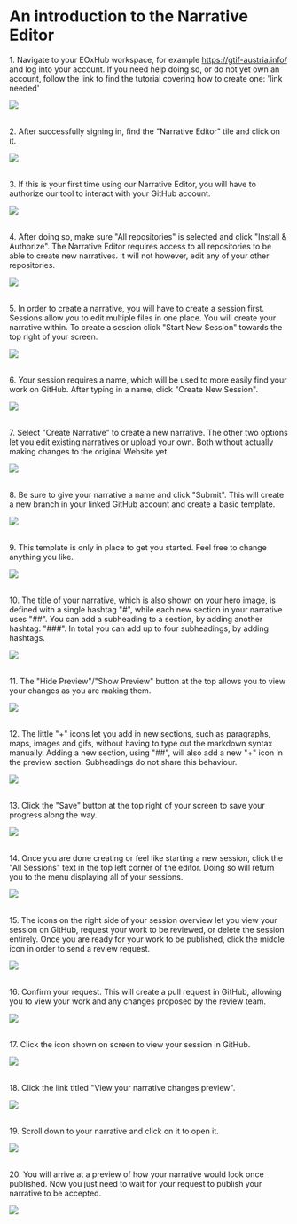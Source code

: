 # An introduction to the Narrative Editor



1\. Navigate to your EOxHub workspace, for example <https://gtif-austria.info/> and log into your account. If you need help doing so, or do not yet own an account, follow the link to find the tutorial covering how to create one: 'link needed'

![](https://ajeuwbhvhr.cloudimg.io/https://colony-recorder.s3.amazonaws.com/files/2025-09-28/00a01129-0c30-47b0-8ae1-a62f32920c01/user_cropped_screenshot.webp?tl_px=0,1&br_px=2087,1282&force_format=jpeg&q=100&width=1120.0)

\
2\. After successfully signing in, find the "Narrative Editor" tile and click on it.

![](https://ajeuwbhvhr.cloudimg.io/https://colony-recorder.s3.amazonaws.com/files/2025-09-28/01dd7aaf-923a-4e79-a269-2f9ba98394fd/user_cropped_screenshot.webp?tl_px=131,0&br_px=1850,961&force_format=jpeg&q=100&width=1120.0&wat=1&wat_opacity=0.7&wat_gravity=northwest&wat_url=https://colony-recorder.s3.us-west-1.amazonaws.com/images/watermarks/FB923C_standard.png&wat_pad=524,199)

\
3\. If this is your first time using our Narrative Editor, you will have to authorize our tool to interact with your GitHub account.

![](https://ajeuwbhvhr.cloudimg.io/https://colony-recorder.s3.amazonaws.com/files/2025-09-28/d683f7a4-6496-48e6-a9c1-e20a5759200f/ascreenshot.jpeg?tl_px=322,322&br_px=2042,1284&force_format=jpeg&q=100&width=1120.0&wat=1&wat_opacity=0.7&wat_gravity=northwest&wat_url=https://colony-recorder.s3.us-west-1.amazonaws.com/images/watermarks/FB923C_standard.png&wat_pad=524,337)

\
4\. After doing so, make sure "All repositories" is selected and click "Install & Authorize". The Narrative Editor requires access to all repositories to be able to create new narratives. It will not however, edit any of your other repositories.

![](https://ajeuwbhvhr.cloudimg.io/https://colony-recorder.s3.amazonaws.com/files/2025-09-28/c2cbc571-1c60-419a-969c-6a32b2aca426/ascreenshot.jpeg?tl_px=467,71&br_px=2187,1033&force_format=jpeg&q=100&width=1120.0&wat=1&wat_opacity=0.7&wat_gravity=northwest&wat_url=https://colony-recorder.s3.us-west-1.amazonaws.com/images/watermarks/FB923C_standard.png&wat_pad=366,500)

\
5\. In order to create a narrative, you will have to create a session first. Sessions allow you to edit multiple files in one place. You will create your narrative within. To create a session click "Start New Session" towards the top right of your screen.

![](https://ajeuwbhvhr.cloudimg.io/https://colony-recorder.s3.amazonaws.com/files/2025-09-28/28051729-f558-4b26-b704-c959bd071cba/ascreenshot.jpeg?tl_px=367,0&br_px=2087,961&force_format=jpeg&q=100&width=1120.0&wat=1&wat_opacity=0.7&wat_gravity=northwest&wat_url=https://colony-recorder.s3.us-west-1.amazonaws.com/images/watermarks/FB923C_standard.png&wat_pad=977,31)

\
6\. Your session requires a name, which will be used to more easily find your work on GitHub. After typing in a name, click "Create New Session".

![](https://ajeuwbhvhr.cloudimg.io/https://colony-recorder.s3.amazonaws.com/files/2025-09-28/26660a28-2fa2-4707-8214-60b555e854d5/ascreenshot.jpeg?tl_px=340,322&br_px=2060,1284&force_format=jpeg&q=100&width=1120.0&wat=1&wat_opacity=0.7&wat_gravity=northwest&wat_url=https://colony-recorder.s3.us-west-1.amazonaws.com/images/watermarks/FB923C_standard.png&wat_pad=524,304)

\
7\. Select "Create Narrative" to create a new narrative. The other two options let you edit existing narratives or upload your own. Both without actually making changes to the original Website yet.

![](https://ajeuwbhvhr.cloudimg.io/https://colony-recorder.s3.amazonaws.com/files/2025-09-28/cfd3f25a-9a07-4d07-a70a-056385131de7/ascreenshot.jpeg?tl_px=0,322&br_px=1719,1284&force_format=jpeg&q=100&width=1120.0&wat=1&wat_opacity=0.7&wat_gravity=northwest&wat_url=https://colony-recorder.s3.us-west-1.amazonaws.com/images/watermarks/FB923C_standard.png&wat_pad=414,323)

\
8\. Be sure to give your narrative a name and click "Submit". This will create a new branch in your linked GitHub account and create a basic template.

![](https://ajeuwbhvhr.cloudimg.io/https://colony-recorder.s3.amazonaws.com/files/2025-09-28/c53e4ed3-7e00-4edc-8722-4aa069007ae7/ascreenshot.jpeg?tl_px=367,291&br_px=2087,1252&force_format=jpeg&q=100&width=1120.0&wat=1&wat_opacity=0.7&wat_gravity=northwest&wat_url=https://colony-recorder.s3.us-west-1.amazonaws.com/images/watermarks/FB923C_standard.png&wat_pad=658,277)

\
9\. This template is only in place to get you started. Feel free to change anything you like.

![](https://ajeuwbhvhr.cloudimg.io/https://colony-recorder.s3.amazonaws.com/files/2025-09-28/5d48ddb6-1c02-48a0-a0c6-262af0e0b49e/user_cropped_screenshot.webp?tl_px=183,161&br_px=1903,1122&force_format=jpeg&q=100&width=1120.0)

\
10\. The title of your narrative, which is also shown on your hero image, is defined with a single hashtag "#", while each new section in your narrative uses "##". You can add a subheading to a section, by adding another hashtag: "###". In total you can add up to four subheadings, by adding hashtags.

![](https://ajeuwbhvhr.cloudimg.io/https://colony-recorder.s3.amazonaws.com/files/2025-10-05/aeccff56-d541-45ba-a194-2a74185e15c2/user_cropped_screenshot.webp?tl_px=470,321&br_px=1616,962&force_format=jpeg&q=100&width=1120.0)

\
11\. The "Hide Preview"/"Show Preview" button at the top allows you to view your changes as you are making them.

![](https://ajeuwbhvhr.cloudimg.io/https://colony-recorder.s3.amazonaws.com/files/2025-09-28/b1ec9121-a139-4040-aa96-9d37598bfe80/ascreenshot.jpeg?tl_px=325,0&br_px=2045,961&force_format=jpeg&q=100&width=1120.0&wat=1&wat_opacity=0.7&wat_gravity=northwest&wat_url=https://colony-recorder.s3.us-west-1.amazonaws.com/images/watermarks/FB923C_standard.png&wat_pad=524,93)

\
12\. The little "+" icons let you add in new sections, such as paragraphs, maps, images and gifs, without having to type out the markdown syntax manually. Adding a new section, using "##", will also add a new "+" icon in the preview section. Subheadings do not share this behaviour.

![](https://ajeuwbhvhr.cloudimg.io/https://colony-recorder.s3.amazonaws.com/files/2025-09-28/c98d093b-0c23-438a-b6ab-86d8bf9f7158/user_cropped_screenshot.png?tl_px=652,411&br_px=2087,1212&force_format=jpeg&q=100&width=1120.0&wat=1&wat_opacity=0.7&wat_gravity=northwest&wat_url=https://colony-recorder.s3.us-west-1.amazonaws.com/images/watermarks/FB923C_standard.png&wat_pad=717,276)

\
13\. Click the "Save" button at the top right of your screen to save your progress along the way.

![](https://ajeuwbhvhr.cloudimg.io/https://colony-recorder.s3.amazonaws.com/files/2025-09-28/56427a41-5f9c-45e4-aff7-8426e31d5935/ascreenshot.jpeg?tl_px=367,0&br_px=2087,961&force_format=jpeg&q=100&width=1120.0&wat=1&wat_opacity=0.7&wat_gravity=northwest&wat_url=https://colony-recorder.s3.us-west-1.amazonaws.com/images/watermarks/FB923C_standard.png&wat_pad=1007,31)

\
14\. Once you are done creating or feel like starting a new session, click the "All Sessions" text in the top left corner of the editor. Doing so will return you to the menu displaying all of your sessions.

![](https://ajeuwbhvhr.cloudimg.io/https://colony-recorder.s3.amazonaws.com/files/2025-09-28/d951ccac-e617-4f3d-9c83-ffeea18b497e/ascreenshot.jpeg?tl_px=0,0&br_px=1719,961&force_format=jpeg&q=100&width=1120.0&wat=1&wat_opacity=0.7&wat_gravity=northwest&wat_url=https://colony-recorder.s3.us-west-1.amazonaws.com/images/watermarks/FB923C_standard.png&wat_pad=234,33)

\
15\. The icons on the right side of your session overview let you view your session on GitHub, request your work to be reviewed, or delete the session entirely. Once you are ready for your work to be published, click the middle icon in order to send a review request.

![](https://ajeuwbhvhr.cloudimg.io/https://colony-recorder.s3.amazonaws.com/files/2025-09-28/f23f1f58-e71d-4686-90dd-25af94d585df/ascreenshot.jpeg?tl_px=367,0&br_px=2087,961&force_format=jpeg&q=100&width=1120.0&wat=1&wat_opacity=0.7&wat_gravity=northwest&wat_url=https://colony-recorder.s3.us-west-1.amazonaws.com/images/watermarks/FB923C_standard.png&wat_pad=1001,161)

\
16\. Confirm your request. This will create a pull request in GitHub, allowing you to view your work and any changes proposed by the review team.

![](https://ajeuwbhvhr.cloudimg.io/https://colony-recorder.s3.amazonaws.com/files/2025-09-28/a84b50aa-ef33-459d-8185-9554e309dcb6/ascreenshot.jpeg?tl_px=367,291&br_px=2087,1252&force_format=jpeg&q=100&width=1120.0&wat=1&wat_opacity=0.7&wat_gravity=northwest&wat_url=https://colony-recorder.s3.us-west-1.amazonaws.com/images/watermarks/FB923C_standard.png&wat_pad=658,277)

\
17\. Click the icon shown on screen to view your session in GitHub.

![](https://ajeuwbhvhr.cloudimg.io/https://colony-recorder.s3.amazonaws.com/files/2025-09-28/0f72f7f5-bbbf-449a-8fe2-7d23492a5d93/ascreenshot.jpeg?tl_px=367,0&br_px=2087,961&force_format=jpeg&q=100&width=1120.0&wat=1&wat_opacity=0.7&wat_gravity=northwest&wat_url=https://colony-recorder.s3.us-west-1.amazonaws.com/images/watermarks/FB923C_standard.png&wat_pad=956,160)

\
18\. Click the link titled "View your narrative changes preview".

![](https://ajeuwbhvhr.cloudimg.io/https://colony-recorder.s3.amazonaws.com/files/2025-09-28/1a750f6d-11a2-41d8-9812-b75b7e4719b2/user_cropped_screenshot.png?tl_px=0,322&br_px=1719,1284&force_format=jpeg&q=100&width=1120.0&wat=1&wat_opacity=0.7&wat_gravity=northwest&wat_url=https://colony-recorder.s3.us-west-1.amazonaws.com/images/watermarks/FB923C_standard.png&wat_pad=302,328)

\
19\. Scroll down to your narrative and click on it to open it.

![](https://ajeuwbhvhr.cloudimg.io/https://colony-recorder.s3.amazonaws.com/files/2025-10-12/705fab7f-1ba9-4cc6-8d03-bb2fc9348f5a/ascreenshot.jpeg?tl_px=500,344&br_px=2122,1250&force_format=jpeg&q=100&width=1120.0&wat=1&wat_opacity=0.7&wat_gravity=northwest&wat_url=https://colony-recorder.s3.us-west-1.amazonaws.com/images/watermarks/FB923C_standard.png&wat_pad=764,242)

\
20\. You will arrive at a preview of how your narrative would look once published. Now you just need to wait for your request to publish your narrative to be accepted.

![](https://ajeuwbhvhr.cloudimg.io/https://colony-recorder.s3.amazonaws.com/files/2025-10-12/3cf04bff-9185-4c53-9c92-709aef8f8aa5/user_cropped_screenshot.webp?tl_px=0,0&br_px=2880,1624&force_format=jpeg&q=100&width=1120.0)